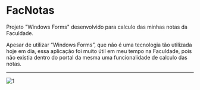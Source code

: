 # FacNotas

Projeto "Windows Forms" desenvolvido para calculo das minhas notas da Faculdade.

Apesar de utilizar “Windows Forms”, que não é uma tecnologia tão utilizada hoje em dia, essa aplicação foi muito útil em meu tempo na Faculdade, pois não existia dentro do portal da mesma uma funcionalidade de calculo das notas.

---

![1](https://github.com/JoaoMezzomo/FacNotas/assets/60244693/2c398f98-a43f-441a-831a-87728a56012e)
